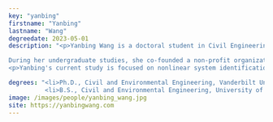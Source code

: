 ```yaml
---
key: "yanbing"
firstname: "Yanbing"
lastname: "Wang"
degreedate: 2023-05-01
description: "<p>Yanbing Wang is a doctoral student in Civil Engineering and the Institute for Software Integrated Systems at Vanderbilt University. She earned a B.S. in Civil and Environmental Engineering in 2018 from University of Illinois at Urbana-Champaign. Yanbing is a recipient of the Dwight D. Eisenhower Graduate Transportation Fellowship, and has won the Sidney P. Colowick Graduate Scholar Award from Vanderbilt University.

During her undergraduate studies, she co-founded a non-profit organization, Bridges to Prosperity, and helped rural communities in Guatemala and Panama construct pedestrian bridges that allow safe access to local amenities.</p>
<p>Yanbing's current study is focused on nonlinear system identification, state estimation adn control. She is also interested in machine learning and data-driven methods for traffic and driving behavior analysis. She joined Toyota as a research intern to design personalized adaptive cruise control on vehicles.</p>"

degrees: "<li>Ph.D., Civil and Environmental Engineering, Vanderbilt University, 2023 (expected)</li>
          <li>B.S., Civil and Environmental Engineering, University of Illinois at Urbana-Champaign, 2018</li>"
image: /images/people/yanbing_wang.jpg
site: https://yanbingwang.com
---
```

